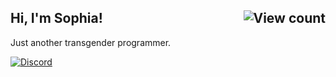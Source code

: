 ## Hi, I'm Sophia! <img align="right" alt="View count" src="https://komarev.com/ghpvc/?username=Sophia2605&label=Profile%20views&color=adaead&style=for-the-badge"/>
Just another transgender programmer.

[![Discord](https://lanyard.cnrad.dev/api/1279658341731274866?hideStatus=true&theme=light&showDisplayName=true&hideActivity=true)](https://discord.com/users/1279658341731274866)
